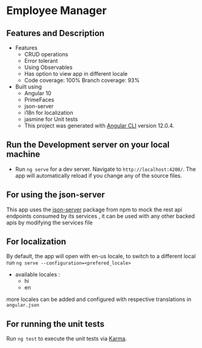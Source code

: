 # Employee Manager

## Features and Description
- Features
  - CRUD operations
  - Error tolerant
  - Using Observables
  - Has option to view app in different locale
  - Code coverage: 100% Branch coverage: 93%
- Built using
  - Angular 10
  - PrimeFaces
  - json-server
  - i18n for localization
  - jasmine for Unit tests
  - This project was generated with [Angular CLI](https://github.com/angular/angular-cli) version 12.0.4.

## Run the Development server on your local machine

  - Run `ng serve` for a dev server. Navigate to `http://localhost:4200/`. The app will automatically reload if you change any of the source files.

## For using the json-server
This app uses the [json-server](https://www.npmjs.com/package/json-server) package from npm to mock the rest api endpoints consumed by its services
, it can be used with any other backed apis by modifying the services file
  
## For localization
 By default, the app will open with en-us locale, to switch to a different local run `ng serve --configuration=<prefered_locale>`
- available locales :
  - hi
  - en

more locales can be added and configured with respective translations in `angular.json`

## For running the unit tests
  Run `ng test` to execute the unit tests via [Karma](https://karma-runner.github.io).

